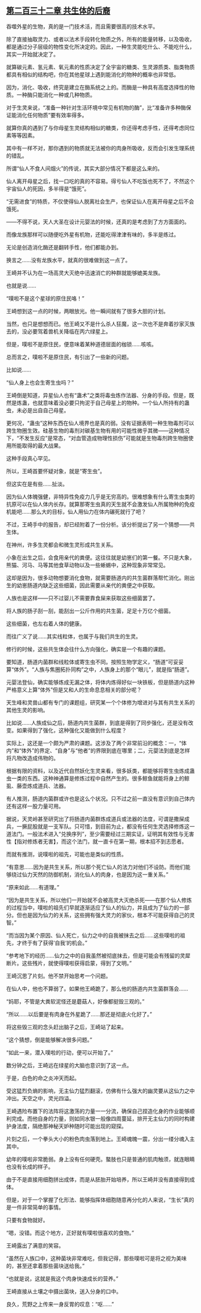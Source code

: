 ## [第二百三十二章 共生体的后裔](https://www.xxbiquge.com/11_11207/9231739.html)


  吞噬外星的生物，真的是一门技术活，而且需要很高的技术水平。

  除了直接抽取灵力、或者以法术手段转化物质之外，所有的能量转移，以及吸收，都是通过分子层级的物性变化所决定的。因此，一种生灵能吃什么、不能吃什么，其实一开始就决定了。

  就算碳元素、氢元素、氧元素的性质决定了全宇宙的糖类、生灵源质类、脂类物质都具有相似的结构吧，你在其他星球上遇到能消化的物种的概率也非常低。

  因为，消化、吸收，终究是建立在酶系统之上的。而酶是一种具有高度选择性的物质。一种酶只能消化一种或几种物质。

  对于生灵来说，“准备一种针对生活环境中常见有机物的酶”，比“准备许多种酶保证能消化任何物质”要有效率得多。

  就算你真的遇到了与你母星生灵结构相似的糖类，你还得考虑手性，还得考虑同位素等等因素。

  其中有一样不对，那你遇到的物质就无法被你的肉身所吸收，反而会引发生理系统的错乱。

  所谓“仙人不食人间烟火”的传说，其实大部分情况下都是这么来的。

  仙人离开母星之后，找一口吃的真的不容易。得亏仙人不吃饭也死不了，不然这个宇宙仙人的死因，多半得是“饿死”。

  “无需进食”的特质，不仅使得仙人脱离社会生产，也保证仙人在离开母星之后不会饿死。

  ——不得不说，天人大圣在设计元婴法的时候，还真的是考虑到了方方面面的。

  而像龙族那样可以随便吃外星有机物，还能吃得津津有味的，多半是练过。

  无论是创造消化酶还是翻转手性，他们都能办到。

  换言之……没有龙族水平，就真的很难做到这一点了。

  王崎并不认为在一场高灵大灭绝中迅速消亡的种群就能够媲美龙族。

  也就是说……

  “噗啦不是这个星球的原住民咯！”

  王崎想到这一点的时候，两眼放光。他一瞬间就有了很多大胆的计划。

  当然，也只是想想而已。他王崎又不是什么杀人狂魔，这一次也不是奔着抄家灭族去的，没必要驾着兽机关降临在丙六绿星上。

  但是，噗啦不是原住民，便意味着某种道德层面的枷锁……咳咳。

  总而言之，噗啦不是原住民，有引出了一些新的问题。

  比如说……

  “仙人身上也会生寄生虫吗？”

  王崎倒是知道，异星仙人也有“蛊术”之类将毒虫炼作法器、分身的手段。但是，既然是炼蛊，也就意味着没必要只拘泥于自己母星上的物种。一个仙人所持有的蛊虫，未必是出自自己母星。

  更何况，“蛊虫”这种东西在仙人境界也是真的弱。没有证据表明一种生物毒剂可以跨生物圈生效。硅基生物的毒剂对碳基生物有用的可能性微乎其微——这种情况下，“不发生反应”是常态，“对血管造成物理性损伤”可能就是生物毒剂跨生物圈使用所能取得的最大战果。

  这种手段真心罕见。

  所以，王崎首要怀疑对象，就是“寄生虫”。

  但这实在是有些……扯淡。

  因为仙人体魄强健，非特异性免疫力几乎是无穷高的。很难想象有什么寄生虫类的抗原可以在仙人体内长存。就算那寄生虫真的天生就不会激发仙人所属物种的免疫机能吧……那么大的目标，仙人用仙力在体内碾死就行了吧？

  不过，王崎手中的报告，却已经附着了一份分析。该分析提出了另一个猜想——共生体。

  在神州，许多生灵都会和微生灵形成共生关系。

  小象在出生之后，会食用亲代的粪便。这往往就是幼崽们的第一餐。不只是大象，熊猫、河马、马等其他食草动物以及一些蜥蜴中，这种现象非常常见。

  这却是因为，很多动物想要消化食物，就需要肠道内的共生菌群落帮忙消化。刚出生的幼崽肠道内缺乏这些细菌，因此需要从亲代的粪便之中获取。

  人族也是这样——只不过婴儿不需要靠食屎来获取这些细菌罢了。

  将人族的肠子刮一刮，能刮出一公斤作用的共生菌，足足十万亿个细菌。

  这些细菌，也左右着人体的健康。

  而往广义了说……其实线粒体，也属于与我们共生的生灵。

  修行的时候，这些共生体会往什么方向强化，确实是一个有趣的课题。

  要知道，肠道内菌群和线粒体或寄生虫不同。按照生物学定义，“肠道”可妥妥算“体外”。“人族与焦圈拓扑同构”之中，人族身上的那个“眼儿”，就是指“肠道”。

  元婴法登仙，确实能够炼成无漏之体，将体内炼得好似一块铁板，但是肠道内这种严格意义上算“体外”但是又和人的生命息息相关的部分呢？

  天生峰和灵兽山都有专门的课题组，研究某一个个体修为增进对与其有共生关系的其他生灵的影响。

  比如说……人族成仙之后，肠道内共生菌群，到底是得到了同步强化，还是没有改变。如果得到了强化，这种强化又能做到什么程度？

  实际上，这还是一个颇为严肃的课题。这涉及了两个非常前沿的概念：一，“体内”和“体外”的界定、“自身”与“他者”的界限到底在哪里；二，元婴法到底是怎样将凡物改造成伟物的。

  根据有限的资料，以及近代自然妖化生灵来看，很多妖类，都能够将寄生虫炼成蛊虫一类的东西。这种神通算是修炼过程中自然产生的。很多鲸鱼就能将身上的鲸虱、藤壶炼成道兵、法器。

  有人推测，肠道内菌群或许也是这么个状况。只不过之前一直没有意识到自己体内还有这样一股力量可用。

  据说，天灵岭甚至研究出了将肠道内菌群炼成道兵或法器的法度，可谓是撒屎成兵，一撅屁股就是一支军队。只可惜，到目前为止，都没有任何生灵选择修炼这一道法门。一般法术进入“兑换序列”，至少需要经过三期实证，证明其有效性与无害性【指对修炼者无害】，而这个法门，就一直卡在第一期，根本招不到志愿者。

  而就有推测，说噗啦的祖先，可能也是类似的性质。

  “有意思……因为是共生关系，所以那个死亡仙人的法力对他们不设防。而他们能够绕过仙力天然的防御机制，消化仙人的肉身，也是因为这一重关系。”

  “原来如此……有道理。”

  “因为是共生关系，所以他们一开始就不会被高灵大灭绝杀死——在那个仙人修炼的过程当中，噗啦的祖先们早就逐渐适应了仙人的仙力，并且成为了仙力的一部分。但也是因为仙力的关系，这些拥有强大灵力的家伙，根本不可能获得自己的灵智。”

  “而当因为某个原因、仙人死亡，仙力之中的自我被抹去之后……这些噗啦的祖先，才终于有了获得‘自我’的机会。”

  “参考地下的经历……仙力之中的自我虽然被彻底抹去，但是可能会有残留的灵犀断片。这些残片，就使得噗啦获得启蒙，得到了文明。”

  王崎沉思了片刻。他不禁开始思考一个问题。

  在仙人中，他也不算弱了。如果他王崎跪了，那么他的肠道内共生菌群落会……

  “妈耶，不管是大粪软泥怪还是蘑菇人，好像都挺毁三观的。”

  “所以……以后要是有肉身在外星跪了……那还是彻底火化好了。”

  将这些毁三观的念头赶出脑子之后，王崎站了起来。

  “这个猜想，倒是能够解决很多问题。”

  “如此一来，潜入噗啦的行动，便可以开始了。”

  数分钟之后，王崎远在绿星的大脑也意识到了这一点。

  于是，白色的命之炎冲天而起。

  受这猛烈负熵的影响，无主仙力猛烈翻滚，仿佛有什么强大的幽灵要从这仙力之中冲出。天空之中，灵光四溢。

  王崎遇险布置下的法阵将这激荡的力量一一分流，确保自己捏造化身的作业能够顺利完成。而他自身的力量，则如同水银一般像四周蔓延，排开无主仙力的同时构建护身法度，隔绝那神秘天妒种随时可能出现的窥探。

  片刻之后，一个拳头大小的粉色肉虫落到地上。王崎魂魄一震，分出一缕分魂入主其中。

  幼年的噗啦非常脆弱。身上没有任何硬壳。螯肢也只是普通的肌肉触须，就连眼睛也没有长成的样子。

  由于不是直接用细胞拼出成体，而是从胚胎开始培养，所以王崎并没有直接得到成体。

  但是，对于一个掌握了化形法、能够指挥体细胞随意再分化的人来说，“生长”真的是一件非常简单的事情。

  只要有食物就好。

  “嗯，没错。而这个地方，正好就有噗啦很喜欢的食物。”

  王崎露出了满意的笑容。

  “虽然在人族口中，这种菌块非常难吃，但我记得，那些噗啦可是将之视为美味的，甚至还拿着那些菌块送给我。”

  “也就是说，这就是我这个肉身快速成长的营养。”

  王崎直接从土壤之中摄出菌块，送入分身的口中。

  良久，荒野之上传来一身反胃的叹息：“呕……”

